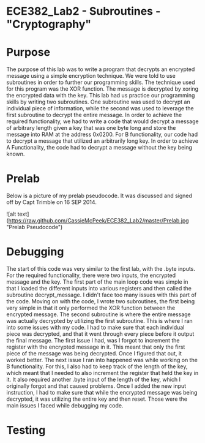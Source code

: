 ECE382_Lab2 - Subroutines - "Cryptography"
==========================================

# Purpose

  The purpose of this lab was to write a program that decrypts an encrypted message using a simple encryption technique. We were told to use subroutines in order to further our programming skills. The technique used for this program was the XOR function. The message is decrypted  by xoring the encrypted data with the key. This lab had us practice our programming skills by writing two subroutines. One subroutine was used to decrypt an individual piece of information, while the second was used to leverage the first subroutine to decrypt the entire message. In order to achieve the required functionality, we had to write a code that would decrypt a message of arbitrary length given a key that was one byte long and store the message into RAM at the address 0x0200. For B functionality, our code had to decrypt a message that utilized an arbitrarily long key. In order to achieve A Functionality, the code had to decrypt a message without the key being known. 
  
  
# Prelab

Below is a picture of my prelab pseudocode. It was discussed and signed off by Capt Trimble on 16 SEP 2014.

![alt text] (https://raw.github.com/CassieMcPeek/ECE382_Lab2/master/Prelab.jpg "Prelab Pseudocode")


# Debugging

  The start of this code was very similar to the first lab, with the .byte inputs. For the required functionality, there were two inputs, the encrypted message and the key. The first part of the main loop code was simple in that I loaded the different inputs into various registers and then called the subroutine decrypt_message. I didn't face too many issues with this part of the code. Moving on with the code, I wrote two subroutines, the first being very simple in that it only performed the XOR function between the encrypted message. The second subroutine is where the entire message was actually decrypted by utilizing the first subroutine. This is where I ran into some issues with my code. I had to make sure that each individual piece was decrypted, and that it went through every piece before it output the final message. The first issue I had, was I forgot to increment the register with the encrypted message in it. This meant that only the first piece of the message was being decrypted. Once I figured that out, it worked better. The next issue I ran into happened was while working on the B functionality. For this, I also had to keep track of the length of the key, which meant that I needed to also increment the register that held the key in it. It also required another .byte input of the length of the key, which I originally forgot and that caused problems. Once I added the new input instruction, I had to make sure that while the encrypted message was being decrypted, it was utilizing the entire key and then reset. Those were the main issues I faced while debugging my code.
  
  
# Testing


  
